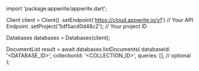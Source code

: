 import 'package:appwrite/appwrite.dart';

Client client = Client()
    .setEndpoint('https://cloud.appwrite.io/v1') // Your API Endpoint
    .setProject('5df5acd0d48c2'); // Your project ID

Databases databases = Databases(client);

DocumentList result = await databases.listDocuments(
    databaseId: '<DATABASE_ID>',
    collectionId: '<COLLECTION_ID>',
    queries: [], // optional
);
